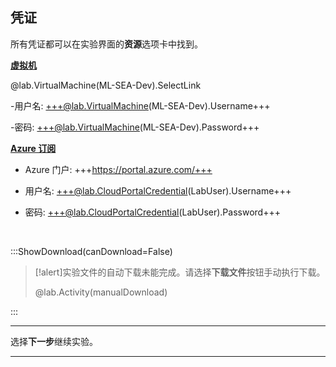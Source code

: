 <style>
img {
    border: 1px solid black;
    }
</style>

## **凭证**

所有凭证都可以在实验界面的**资源**选项卡中找到。

<u>**虚拟机**</u>

@lab.VirtualMachine(ML-SEA-Dev).SelectLink

-用户名: +++@lab.VirtualMachine(ML-SEA-Dev).Username+++

-密码: +++@lab.VirtualMachine(ML-SEA-Dev).Password+++

<u>**Azure 订阅**</u>

- Azure 门户: +++https://portal.azure.com/+++

- 用户名: +++@lab.CloudPortalCredential(LabUser).Username+++

- 密码: +++@lab.CloudPortalCredential(LabUser).Password+++


<br>

:::ShowDownload(canDownload=False)

>[!alert]实验文件的自动下载未能完成。请选择**下载文件**按钮手动执行下载。
>
> @lab.Activity(manualDownload)

:::


---


选择**下一步**继续实验。


---
